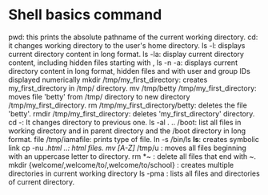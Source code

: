 # Shell basics command

pwd: this prints the absolute pathname of the current working directory.
cd: it changes working directory to the user's home directory.
ls -l: displays current directory content in long format.
ls -la: display current directory content, including hidden files starting with ,
ls -n -a: displays current directory content in long format, hidden files and with user and group IDs displayed numerically
mkdir /tmp/my_first_directory: creates my_first_directory in /tmp/ directory.
mv /tmp/betty /tmp/my_first_directory: moves file 'betty' from /tmp/ directory to new directory /tmp/my_first_directory.
rm /tmp/my_first_directory/betty: deletes the file 'betty'.
rmdir /tmp/my_first_directory: deletes 'my_first_directory' directory.
cd -: It changes directory to previous one.
ls -al . .. /boot: list all files in working directory and in parent directory and the /boot directory in long format.
file /tmp/iamafile: prints type of file.
ln -s /bin/ls __ls__: creates symbolic link
cp -nu *.html ..: html files.
mv [A-Z]* /tmp/u : moves all files beginning with an uppercase letter to directory.
rm *~ : delete all files that end with ~.
mkdir {welcome/,welcome/to/,welcome/to/school} : creates multiple directories in current working directory
ls -pma : lists all files and directories of current directory.
